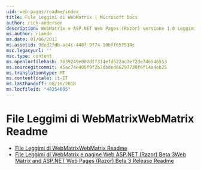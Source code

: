 ```yaml
---
uid: web-pages/readme/index
title: File Leggimi di WebMatrix | Microsoft Docs
author: rick-anderson
description: WebMatrix e ASP.NET Web Pages (Razor) versione 1.0 Leggimi
ms.author: riande
ms.date: 01/06/2011
ms.assetid: 9ded2fdb-ac4c-448f-9774-10bff657514c
msc.legacyurl: ''
msc.type: content
ms.openlocfilehash: 3039249e002dff314efd522ac7e72de746546553
ms.sourcegitcommit: 45ac74e400f9f2b7dbded66297730f6f14a4eb25
ms.translationtype: MT
ms.contentlocale: it-IT
ms.lasthandoff: 08/16/2018
ms.locfileid: "48254695"
---
```

<a name="webmatrix-readme"></a><span data-ttu-id="a8a22-103">File Leggimi di WebMatrix</span><span class="sxs-lookup"><span data-stu-id="a8a22-103">WebMatrix Readme</span></span>
====================
- [<span data-ttu-id="a8a22-104">File Leggimi di WebMatrix</span><span class="sxs-lookup"><span data-stu-id="a8a22-104">WebMatrix Readme</span></span>](overview.md)
- [<span data-ttu-id="a8a22-105">File Leggimi di WebMatrix e pagine Web ASP.NET (Razor) Beta 3</span><span class="sxs-lookup"><span data-stu-id="a8a22-105">Web Matrix and ASP.NET Web Pages (Razor) Beta 3 Release Readme</span></span>](beta3.md)
